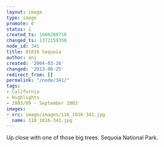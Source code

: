 ```yaml
---
layout: image
type: image
promote: 0
status: 1
created_ts: 1080280716
changed_ts: 1372159358
node_id: 341
title: 01016 Sequoia
author: anj
created: '2004-03-26'
changed: '2013-06-25'
redirect_from: []
permalink: "/node/341/"
tags:
- California
- Highlights
- 2003/09 - September 2003
images:
- src: image/images/110_1016-341.jpg
  name: 110_1016-341.jpg
---
```

Up close with one of those big trees. Sequoia National Park. 
